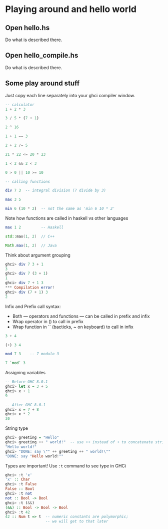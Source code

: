 # Playing around and hello world

## Open hello.hs

Do what is described there.

## Open hello_compile.hs

Do what is described there.

## Some play around stuff

Just copy each line separately into your ghci compiler window.

```haskell
-- calculator
1 + 2 * 3

3 / 5 * (7 + 1)

2 ^ 16

1 + 1 == 3

2 + 2 /= 5

21 * 22 <= 20 * 23

1 < 2 && 2 < 3

0 > 0 || 10 >= 10
```

```haskell
-- calling functions

div 7 3  -- integral division (7 divide by 3)

max 3 5

min 6 (10 * 2)  -- not the same as 'min 6 10 * 2'
```

Note how functions are called in haskell vs other languages

```haskell
max 1 2         -- Haskell
```

```c++
std::max(1, 2)  // C++
```

```java
Math.max(1, 2)  // Java
```

Think about argument grouping

```haskell
ghci> div 7 3 + 1
3
ghci> div 7 (3 + 1)
1
ghci> div 7 + 1 3
*** Compilation error!
ghci> div (7 + 1) 3
2
```

Infix and Prefix call syntax:

* Both — operators and functions — can be called in prefix and infix
* Wrap operator in () to call in prefix
* Wrap function in `` (bacticks, ~ on keyboard) to call in infix

```haskell
3 + 4

(+) 3 4

mod 7 3    -- 7 modulo 3

7 `mod` 3
```

Assigning variables

```haskell
-- Before GHC 8.0.1
ghci> let x = 3 + 5
ghci> x + 1
9

-- After GHC 8.0.1
ghci> x = 7 + 8
ghci> x * 2
30
```

String type

```haskell
ghci> greeting = "Hello"
ghci> greeting ++ " world!"  -- use ++ instead of + to concatenate strings
"Hello world!"
ghci> "DONE: say \"" ++ greeting ++ " world!\"" 
"DONE: say "Hello world!""
```

Types are important! Use `:t` command to see type in GHCi

```haskell
ghci> :t 'x'
'x' :: Char
ghci> :t False
False :: Bool
ghci> :t not
not :: Bool -> Bool
ghci> :t (&&)
(&&) :: Bool -> Bool -> Bool
ghci> :t 42
42 :: Num t => t  -- numeric constants are polymorphic;
                  -- we will get to that later
```
